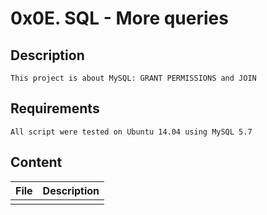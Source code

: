 # 0x0E. SQL - More queries
## Description
    This project is about MySQL: GRANT PERMISSIONS and JOIN
## Requirements
    All script were tested on Ubuntu 14.04 using MySQL 5.7
## Content
| File | Description |
| --- | --- |
| [](./) |  |